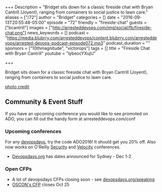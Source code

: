 +++
Description = "Bridget sits down for a classic fireside chat with Bryan Cantrill (Joyent), ranging from containers to social justice to lawn care."
aliases = ["/72"]
author = "Bridget"
categories = []
date = "2016-09-13T20:55:48-05:00"
episode = "72"
friendly = "fireside-chat"
guests = ["bcantrill"]
images = ["http://arresteddevops.com/img/social/fb/fireside-chat.png"]
news_keywords = []
podcast = "https://media.blubrry.com/arresteddevops/content.blubrry.com/arresteddevops/arrested-devops-podcast-episode072.mp3"
podcast_duration = ""
sponsors = ["10thmagnitude", "victorops"]
tags = []
title = "Fireside Chat with Bryan Cantrill"
youtube = "lybeocYXujU"

+++

Bridget sits down for a classic fireside chat with Bryan Cantrill (Joyent), ranging from containers to social justice to lawn care.

[photo credit](https://www.flickr.com/photos/wasabicube/2270557648/)


## Community & Event Stuff
If you have an upcoming conference you would like to see promoted on ADO, you can fill out the handy form at arresteddevops.com/conf

### Upcoming conferences

For any [devopsdays](http://devopsdays.org), try the code ADO2016! It should get you 20% off.
Also now works on O'Reilly [Security](http://conferences.oreilly.com/security) and [Velocity](http://conferences.oreilly.com/velocity) conferences.

* [Devopsdays.org](https://devopsdays.org) has dates announced for Sydney - Dec 1-2

### Open CFPs

* A lot of devopsdays CFPs closing soon - see [devopsdays.org/speaking](https://devopsdays.org/speaking)
* [OSCON's CFP](http://conferences.oreilly.com/oscon/oscon-tx/public/cfp/502) closes Oct 25
